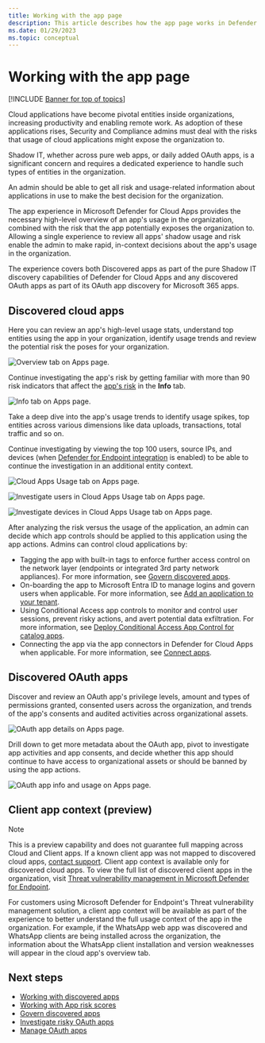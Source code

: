 ```yaml
---
title: Working with the app page
description: This article describes how the app page works in Defender for Cloud Apps.
ms.date: 01/29/2023
ms.topic: conceptual
---
```

# Working with the app page

[!INCLUDE [Banner for top of topics](includes/banner.md)]

Cloud applications have become pivotal entities inside organizations, increasing productivity and enabling remote work. As adoption of these applications rises, Security and Compliance admins must deal with the risks that usage of cloud applications might expose the organization to.

Shadow IT, whether across pure web apps, or daily added OAuth apps, is a significant concern and requires a dedicated experience to handle such types of entities in the organization.

An admin should be able to get all risk and usage-related information about applications in use to make the best decision for the organization.

The app experience in Microsoft Defender for Cloud Apps  provides the necessary high-level overview of an app's usage in the organization, combined with the risk that the app potentially exposes the organization to. Allowing a single experience to review all apps' shadow usage and risk enable the admin to make rapid, in-context decisions about the app's usage in the organization.

The experience covers both Discovered apps as part of the pure Shadow IT discovery capabilities of Defender for Cloud Apps and any discovered OAuth apps as part of its OAuth app discovery for Microsoft 365 apps.

## Discovered cloud apps

Here you can review an app's high-level usage stats, understand top entities using the app in your organization, identify usage trends and review the potential risk the poses for your organization.

![Overview tab on Apps page.](media/apps-overview-tab.png)

Continue investigating the app's risk by getting familiar with more than 90 risk indicators that affect the [app's risk](risk-score.md) in the **Info** tab.

![Info tab on Apps page.](media/apps-info-tab.png)

Take a deep dive into the app's usage trends to identify usage spikes, top entities across various dimensions like data uploads, transactions, total traffic and so on.

Continue investigating by viewing the top 100 users, source IPs, and devices (when [Defender for Endpoint integration](mde-integration.md) is enabled) to be able to continue the investigation in an additional entity context.

![Cloud Apps Usage tab on Apps page.](media/apps-usage-tab.png)

![Investigate users in Cloud Apps Usage tab on Apps page.](media/apps-usage-tab-users.png)

![Investigate devices in Cloud Apps Usage tab on Apps page.](media/apps-usage-tab-devices.png)

After analyzing the risk versus the usage of the application, an admin can decide which app controls should be applied to this application using the app actions. Admins can control cloud applications by:

- Tagging the app with built-in tags to enforce further access control on the network layer (endpoints or integrated 3rd party network appliances). For more information, see [Govern discovered apps](governance-discovery.md).
- On-boarding the app to Microsoft Entra ID to manage logins and govern users when applicable. For more information, see [Add an application to your tenant](/azure/active-directory/manage-apps/add-application-portal).
- Using Conditional Access app controls to monitor and control user sessions, prevent risky actions, and avert potential data exfiltration. For more information, see [Deploy Conditional Access App Control for catalog apps](proxy-deployment-aad.md).
- Connecting the app via the app connectors in Defender for Cloud Apps when applicable. For more information, see [Connect apps](enable-instant-visibility-protection-and-governance-actions-for-your-apps.md).

## Discovered OAuth apps

Discover and review an OAuth app's privilege levels, amount and types of permissions granted, consented users across the organization, and trends of the app's consents and audited activities across organizational assets.

![OAuth app details on Apps page.](media/apps-oauth-app-details.png)

Drill down to get more metadata about the OAuth app, pivot to investigate app activities and app consents, and decide whether this app should continue to have access to organizational assets or should be banned by using the app actions.

![OAuth app info and usage on Apps page.](media/apps-oauth-app-info-usage.png)

## Client app context (preview)

>[!NOTE]
>This is a preview capability and does not guarantee full mapping across Cloud and Client apps. If a known client app was not mapped to discovered cloud apps, [contact support](support-and-ts.md).
>Client app context is available only for discovered cloud apps. To view the full list of discovered client apps in the organization, visit  [Threat vulnerability management in Microsoft Defender for Endpoint](/microsoft-365/security/defender-endpoint/next-gen-threat-and-vuln-mgt).

For customers using Microsoft Defender for Endpoint's Threat vulnerability management solution, a client app context will be available as part of the experience to better understand the full usage context of the app in the organization. For example, if the WhatsApp web app was discovered and WhatsApp clients are being installed across the organization, the information about the WhatsApp client installation and version weaknesses will appear in the cloud app's overview tab.

## Next steps

- [Working with discovered apps](discovered-apps.md)
- [Working with App risk scores](risk-score.md)
- [Govern discovered apps](governance-discovery.md)
- [Investigate risky OAuth apps](investigate-risky-oauth.md)
- [Manage OAuth apps](manage-app-permissions.md)
